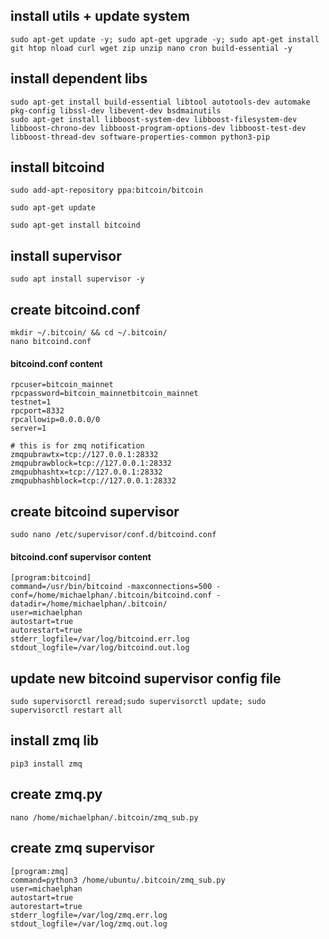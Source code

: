 ## install utils + update system

```
sudo apt-get update -y; sudo apt-get upgrade -y; sudo apt-get install git htop nload curl wget zip unzip nano cron build-essential -y
```

## install dependent libs

```
sudo apt-get install build-essential libtool autotools-dev automake pkg-config libssl-dev libevent-dev bsdmainutils
sudo apt-get install libboost-system-dev libboost-filesystem-dev libboost-chrono-dev libboost-program-options-dev libboost-test-dev libboost-thread-dev software-properties-common python3-pip
```

## install bitcoind

```
sudo add-apt-repository ppa:bitcoin/bitcoin

sudo apt-get update

sudo apt-get install bitcoind
```

## install supervisor

```
sudo apt install supervisor -y
```

## create bitcoind.conf

```
mkdir ~/.bitcoin/ && cd ~/.bitcoin/
nano bitcoind.conf
```

#### bitcoind.conf content
```
rpcuser=bitcoin_mainnet
rpcpassword=bitcoin_mainnetbitcoin_mainnet
testnet=1
rpcport=8332
rpcallowip=0.0.0.0/0
server=1

# this is for zmq notification
zmqpubrawtx=tcp://127.0.0.1:28332
zmqpubrawblock=tcp://127.0.0.1:28332
zmqpubhashtx=tcp://127.0.0.1:28332
zmqpubhashblock=tcp://127.0.0.1:28332
```

## create bitcoind supervisor

```
sudo nano /etc/supervisor/conf.d/bitcoind.conf
```

#### bitcoind.conf supervisor content
```
[program:bitcoind]
command=/usr/bin/bitcoind -maxconnections=500 -conf=/home/michaelphan/.bitcoin/bitcoind.conf -datadir=/home/michaelphan/.bitcoin/
user=michaelphan
autostart=true
autorestart=true
stderr_logfile=/var/log/bitcoind.err.log
stdout_logfile=/var/log/bitcoind.out.log
```

## update new bitcoind supervisor config file
```
sudo supervisorctl reread;sudo supervisorctl update; sudo supervisorctl restart all
```
## install zmq lib
```
pip3 install zmq
```
## create zmq.py
```
nano /home/michaelphan/.bitcoin/zmq_sub.py
```
## create zmq supervisor

```
[program:zmq]
command=python3 /home/ubuntu/.bitcoin/zmq_sub.py
user=michaelphan
autostart=true
autorestart=true
stderr_logfile=/var/log/zmq.err.log
stdout_logfile=/var/log/zmq.out.log
```


